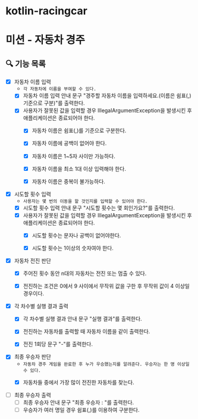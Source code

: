 # kotlin-racingcar

# 미션 - 자동차 경주

## 🔍 기능 목록

- [x] 자동차 이름 입력
    - `각 자동차에 이름을 부여할 수 있다.`
    - [x] 자동차 이름 입력 안내 문구 "경주할 자동차 이름을 입력하세요.(이름은 쉼표(,) 기준으로 구분)"를 출력한다.
    - [x] 사용자가 잘못된 값을 입력할 경우 IllegalArgumentException을 발생시킨 후 애플리케이션은 종료되어야 한다.
        - [x] 자동차 이름은 쉼표(,)를 기준으로 구분한다.
        - [x] 자동차 이름에 공백이 없어야 한다.
        - [x] 자동차 이름은 1~5자 사이만 가능하다.
        - [x] 자동차 이름을 최소 1대 이상 입력해야 한다.
        - [x] 자동차 이름은 중복이 불가능하다.


- [x] 시도할 횟수 입력
    - `사용자는 몇 번의 이동을 할 것인지를 입력할 수 있어야 한다.`
    - [x] 시도할 횟수 입력 안내 문구 "시도할 횟수는 몇 회인가요?"를 출력한다.
    - [x] 사용자가 잘못된 값을 입력할 경우 IllegalArgumentException을 발생시킨 후 애플리케이션은 종료되어야 한다.
        - [x] 시도할 횟수는 문자나 공백이 없어야한다.
        - [x] 시도할 횟수는 1이상의 숫자여야 한다.


- [x] 자동차 전진 판단
    - [x] 주어진 횟수 동안 n대의 자동차는 전진 또는 멈출 수 있다.
    - [x] 전진하는 조건은 0에서 9 사이에서 무작위 값을 구한 후 무작위 값이 4 이상일 경우이다.


- [x] 각 차수별 실행 결과 출력
    - [x] 각 차수별 실행 결과 안내 문구 "실행 결과"를 출력한다.
    - [x] 전진하는 자동차를 출력할 때 자동차 이름을 같이 출력한다.
    - [x] 전진 1회당 문구 "-"를 출력한다.


- [x] 최종 우승자 판단
    - `자동차 경주 게임을 완료한 후 누가 우승했는지를 알려준다. 우승자는 한 명 이상일 수 있다.`
    - [x] 자동차들 중에서 가장 많이 전진한 자동차를 찾는다.


- [ ] 최종 우승자 출력
    - [ ] 최종 우승자 안내 문구 "최종 우승자 : "를 출력한다.
    - [ ] 우승자가 여러 명일 경우 쉼표(,)를 이용하여 구분한다.
